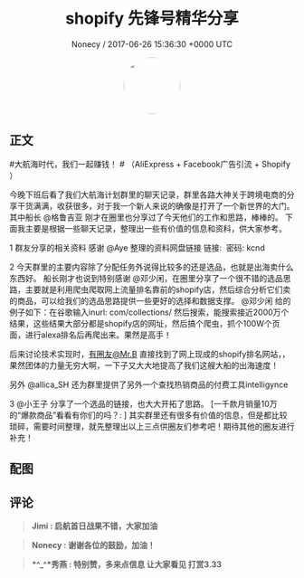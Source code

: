 <h1 align="center">shopify 先锋号精华分享</h1>
<p align="center">
    <a>Nonecy / 2017-06-26 15:36:30 &#43;0000 UTC</a>
</p>

<div align="center">
    <img src="https://images.zsxq.com/Fn-xanXndbcOUjL5_GBmQqFewtQ-?e=1590940799&amp;token=kIxbL07-8jAj8w1n4s9zv64FuZZNEATmlU_Vm6zD:n7x-VjxIiO4h5p0lw_R_Cz3NmDk=" width="100" height="100" style="border:1px solid;border-radius:50%; color:#ffffff"/>
</div>

## 正文

<div>
#大航海时代，我们一起赚钱！ # 
（AliExpress &#43; Facebook广告引流 &#43; Shopify ）

今晚下班后看了我们大航海计划群里的聊天记录，群里各路大神关于跨境电商的分享干货满满，收获很多，对于我一个新人来说的确像是打开了一个新世界的大门。其中船长 @格鲁吉亚 刚才在圈里也分享过了今天他们的工作和思路，棒棒的。
下面我主要是根据一些聊天记录，整理出一些有价值的信息和资料，供大家参考。

1 群友分享的相关资料
感谢 @Aye 整理的资料网盘链接
链接:  密码: kcnd

2 今天群里的主要内容除了分配任务外说得比较多的还是选品，也就是出海卖什么东西好。
船长刚才也说到特别感谢 @邓少闲，在圈里分享了一个很不错的选品思路，主要就是利用爬虫爬取网上流量排名靠前的shopify店，然后综合分析它们卖的商品，可以给我们的选品思路提供一些更好的选择和数据支撑。
@邓少闲 给的例子如下：在谷歌输入inurl: com/collections/ 然后搜索，能搜索接近2000万个结果，这些结果大部分都是shopify店的网址，然后搞个爬虫，抓个100W个页面，进行alexa排名后再爬出来。果然是高手！

后来讨论技术实现时，有圈友@Mr.B 直接找到了网上现成的shopify排名网站，，果然团体的力量无穷大啊，一下子又大大地提高了我们这艘大船的出海速度！

另外 @allica_SH 还为群里提供了另外一个查找热销商品的付费工具intelligynce

3 @小王子 分享了一个选品的链接，也大大开拓了思路。
[一千款月销量10万的“爆款商品”看看有你们的吗？: ]
其实群里还有很多有价值的信息，但是都比较琐碎，需要时间整理，就先整理出以上三点供圈友们参考吧！期待其他的圈友进行补充！
</div>

## 配图
<div class="image" align="center">

</div>

## 评论

<div align="left">
<div>

<blockquote >
<span> <strong>Jimi : 启航首日战果不错，大家加油 </strong></span>
</blockquote>

<blockquote >
<span> <strong>Nonecy : 谢谢各位的鼓励，加油！ </strong></span>
</blockquote>

<blockquote >
<span> <strong>*^_^*秀燕 : 特别赞，多来点信息 让大家看见 打赏3.33 </strong></span>
</blockquote>

</div>
</div>